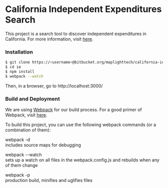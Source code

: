 # California Independent Expenditures Search

This project is a search tool to discover independent expenditures in California.  For more
information, visit [here](http://maplight.org/california/guide/data/independent-expenditures).


### Installation

```sh
$ git clone https://<username>@bitbucket.org/maplighttech/california-ie-search.git
$ cd ie
$ npm install
$ webpack --watch
```

Then, in a browser, go to http://localhost:3000/

### Build and Deployment

We are using [Webpack](http://webpack.github.io/docs/) for our build process.  For a good primer of Webpack, visit [here](https://github.com/petehunt/webpack-howto).

To build this project, you can use the following webpack commands (or a combination of them):

webpack -d  
includes source maps for debugging

webpack --watch  
sets up a watch on all files in the webpack.config.js and rebuilds when any of them change

webpack -p  
production build, minifies and uglifies files